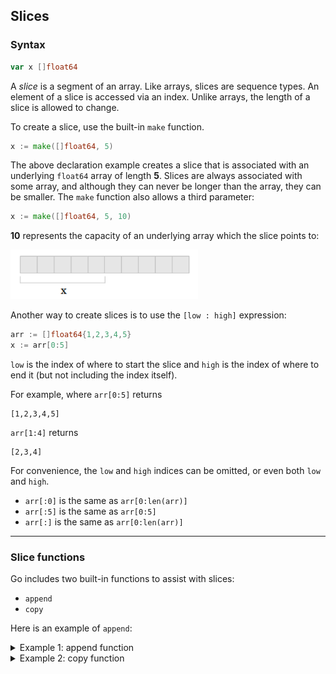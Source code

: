 ## Slices


### Syntax

```go
var x []float64
```

A _slice_ is a segment of an array.
Like arrays, slices are sequence types.
An element of a slice is accessed via an index.
Unlike arrays, the length of a slice is allowed to change.

To create a slice, use the built-in `make` function.

```go
x := make([]float64, 5)
```

The above declaration example creates a slice that is associated with an underlying `float64` array of length **5**.
Slices are always associated with some array, and although they can never be longer than the array, they can be smaller.
The `make` function also allows a third parameter:

```go
x := make([]float64, 5, 10)
```

**10** represents the capacity of an underlying array which the slice points to:

<img src="img/01.png" alt="A depiction of an array slice." width="300">

Another way to create slices is to use the `[low : high]` expression:

```go
arr := []float64{1,2,3,4,5}
x := arr[0:5]
```

`low` is the index of where to start the slice and `high` is the index of where to end it (but not including the index itself).

For example, where `arr[0:5]` returns

```
[1,2,3,4,5]
```

`arr[1:4]` returns

```
[2,3,4]
```

For convenience, the `low` and `high` indices can be omitted, or even both `low` and `high`.

- `arr[:0]` is the same as `arr[0:len(arr)]`
- `arr[:5]` is the same as `arr[0:5]`
- `arr[:]` is the same as `arr[0:len(arr)]`


---


### Slice functions

Go includes two built-in functions to assist with slices:
- `append`
- `copy`

Here is an example of `append`:

<details>
<summary>Example 1: append function</summary>

```go
package main

import "fmt"

func slices1() {
	fmt.Println("Example 1: append function")
	slice1 := []int{1,2,3}
	slice2 := append(slice1, 4, 5)
	fmt.Println(slice1, slice2)
}
```

**Output**

```
Example 1: append function
[1 2 3] [1 2 3 4 5]
```

</details>


<details>
<summary>Example 2: copy function</summary>

```go
package main

import "fmt"

func slices2() {
	fmt.Println("Example 2: copy function")
	slice1 := []int{1,2,3}
	slice2 := make([]int, 2)
	copy(slice2, slice1)
	fmt.Println(slice1, slice2)
}
```

**Output**

```
Example 2: copy function
[1 2 3] [1 2]
```

Since `slice2` only has room for **2** elements, only the first two elements of `slice1` are copied to `slice2`.

</details>

